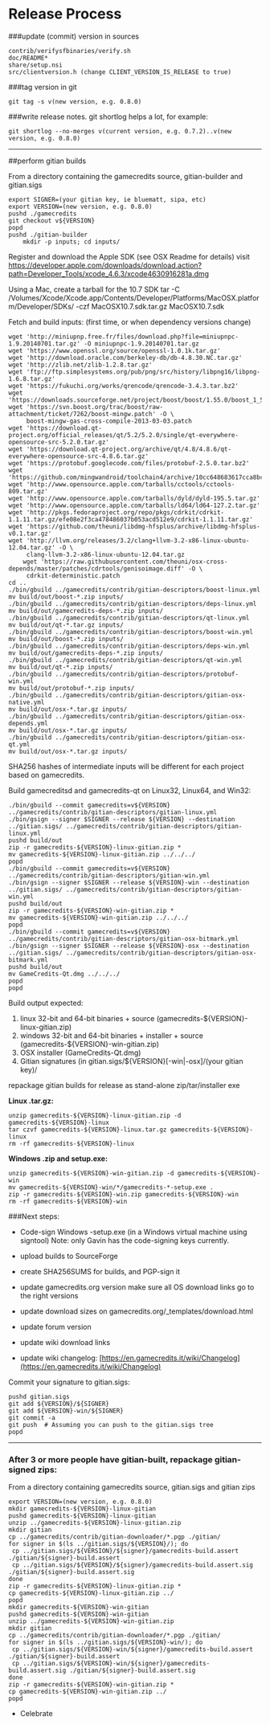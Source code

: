 Release Process
====================

###update (commit) version in sources

	contrib/verifysfbinaries/verify.sh
	doc/README*
	share/setup.nsi
	src/clientversion.h (change CLIENT_VERSION_IS_RELEASE to true)

###tag version in git

	git tag -s v(new version, e.g. 0.8.0)

###write release notes. git shortlog helps a lot, for example:

	git shortlog --no-merges v(current version, e.g. 0.7.2)..v(new version, e.g. 0.8.0)

* * *

##perform gitian builds

 From a directory containing the gamecredits source, gitian-builder and gitian.sigs
  
	export SIGNER=(your gitian key, ie bluematt, sipa, etc)
	export VERSION=(new version, e.g. 0.8.0)
	pushd ./gamecredits
	git checkout v${VERSION}
	popd
	pushd ./gitian-builder
        mkdir -p inputs; cd inputs/

 Register and download the Apple SDK (see OSX Readme for details)
	visit https://developer.apple.com/downloads/download.action?path=Developer_Tools/xcode_4.6.3/xcode4630916281a.dmg
 
 Using a Mac, create a tarball for the 10.7 SDK
	tar -C /Volumes/Xcode/Xcode.app/Contents/Developer/Platforms/MacOSX.platform/Developer/SDKs/ -czf MacOSX10.7.sdk.tar.gz MacOSX10.7.sdk

 Fetch and build inputs: (first time, or when dependency versions change)

	wget 'http://miniupnp.free.fr/files/download.php?file=miniupnpc-1.9.20140701.tar.gz' -O miniupnpc-1.9.20140701.tar.gz
	wget 'https://www.openssl.org/source/openssl-1.0.1k.tar.gz'
	wget 'http://download.oracle.com/berkeley-db/db-4.8.30.NC.tar.gz'
	wget 'http://zlib.net/zlib-1.2.8.tar.gz'
	wget 'ftp://ftp.simplesystems.org/pub/png/src/history/libpng16/libpng-1.6.8.tar.gz'
	wget 'https://fukuchi.org/works/qrencode/qrencode-3.4.3.tar.bz2'
	wget 'https://downloads.sourceforge.net/project/boost/boost/1.55.0/boost_1_55_0.tar.bz2'
	wget 'https://svn.boost.org/trac/boost/raw-attachment/ticket/7262/boost-mingw.patch' -O \ 
	     boost-mingw-gas-cross-compile-2013-03-03.patch
	wget 'https://download.qt-project.org/official_releases/qt/5.2/5.2.0/single/qt-everywhere-opensource-src-5.2.0.tar.gz'
	wget 'https://download.qt-project.org/archive/qt/4.8/4.8.6/qt-everywhere-opensource-src-4.8.6.tar.gz'
	wget 'https://protobuf.googlecode.com/files/protobuf-2.5.0.tar.bz2'
	wget 'https://github.com/mingwandroid/toolchain4/archive/10cc648683617cca8bcbeae507888099b41b530c.tar.gz'
	wget 'http://www.opensource.apple.com/tarballs/cctools/cctools-809.tar.gz'
	wget 'http://www.opensource.apple.com/tarballs/dyld/dyld-195.5.tar.gz'
	wget 'http://www.opensource.apple.com/tarballs/ld64/ld64-127.2.tar.gz'
	wget 'http://pkgs.fedoraproject.org/repo/pkgs/cdrkit/cdrkit-1.1.11.tar.gz/efe08e2f3ca478486037b053acd512e9/cdrkit-1.1.11.tar.gz'
	wget 'https://github.com/theuni/libdmg-hfsplus/archive/libdmg-hfsplus-v0.1.tar.gz'
	wget 'http://llvm.org/releases/3.2/clang+llvm-3.2-x86-linux-ubuntu-12.04.tar.gz' -O \
	     clang-llvm-3.2-x86-linux-ubuntu-12.04.tar.gz
        wget 'https://raw.githubusercontent.com/theuni/osx-cross-depends/master/patches/cdrtools/genisoimage.diff' -O \
	     cdrkit-deterministic.patch
	cd ..
	./bin/gbuild ../gamecredits/contrib/gitian-descriptors/boost-linux.yml
	mv build/out/boost-*.zip inputs/
	./bin/gbuild ../gamecredits/contrib/gitian-descriptors/deps-linux.yml
	mv build/out/gamecredits-deps-*.zip inputs/
	./bin/gbuild ../gamecredits/contrib/gitian-descriptors/qt-linux.yml
	mv build/out/qt-*.tar.gz inputs/
	./bin/gbuild ../gamecredits/contrib/gitian-descriptors/boost-win.yml
	mv build/out/boost-*.zip inputs/
	./bin/gbuild ../gamecredits/contrib/gitian-descriptors/deps-win.yml
	mv build/out/gamecredits-deps-*.zip inputs/
	./bin/gbuild ../gamecredits/contrib/gitian-descriptors/qt-win.yml
	mv build/out/qt-*.zip inputs/
	./bin/gbuild ../gamecredits/contrib/gitian-descriptors/protobuf-win.yml
	mv build/out/protobuf-*.zip inputs/
	./bin/gbuild ../gamecredits/contrib/gitian-descriptors/gitian-osx-native.yml
	mv build/out/osx-*.tar.gz inputs/
	./bin/gbuild ../gamecredits/contrib/gitian-descriptors/gitian-osx-depends.yml
	mv build/out/osx-*.tar.gz inputs/
	./bin/gbuild ../gamecredits/contrib/gitian-descriptors/gitian-osx-qt.yml
	mv build/out/osx-*.tar.gz inputs/

 SHA256 hashes of intermediate inputs will be different for each project based on gamecredits.
 
 Build gamecreditsd and gamecredits-qt on Linux32, Linux64, and Win32:
  
	./bin/gbuild --commit gamecredits=v${VERSION} ../gamecredits/contrib/gitian-descriptors/gitian-linux.yml
	./bin/gsign --signer $SIGNER --release ${VERSION} --destination ../gitian.sigs/ ../gamecredits/contrib/gitian-descriptors/gitian-linux.yml
	pushd build/out
	zip -r gamecredits-${VERSION}-linux-gitian.zip *
	mv gamecredits-${VERSION}-linux-gitian.zip ../../../
	popd
	./bin/gbuild --commit gamecredits=v${VERSION} ../gamecredits/contrib/gitian-descriptors/gitian-win.yml
	./bin/gsign --signer $SIGNER --release ${VERSION}-win --destination ../gitian.sigs/ ../gamecredits/contrib/gitian-descriptors/gitian-win.yml
	pushd build/out
	zip -r gamecredits-${VERSION}-win-gitian.zip *
	mv gamecredits-${VERSION}-win-gitian.zip ../../../
	popd
    ./bin/gbuild --commit gamecredits=v${VERSION} ../gamecredits/contrib/gitian-descriptors/gitian-osx-bitmark.yml
    ./bin/gsign --signer $SIGNER --release ${VERSION}-osx --destination ../gitian.sigs/ ../gamecredits/contrib/gitian-descriptors/gitian-osx-bitmark.yml
	pushd build/out
	mv GameCredits-Qt.dmg ../../../
	popd
	popd

  Build output expected:

  1. linux 32-bit and 64-bit binaries + source (gamecredits-${VERSION}-linux-gitian.zip)
  2. windows 32-bit and 64-bit binaries + installer + source (gamecredits-${VERSION}-win-gitian.zip)
  3. OSX installer (GameCredits-Qt.dmg)
  4. Gitian signatures (in gitian.sigs/${VERSION}[-win|-osx]/(your gitian key)/

repackage gitian builds for release as stand-alone zip/tar/installer exe

**Linux .tar.gz:**

	unzip gamecredits-${VERSION}-linux-gitian.zip -d gamecredits-${VERSION}-linux
	tar czvf gamecredits-${VERSION}-linux.tar.gz gamecredits-${VERSION}-linux
	rm -rf gamecredits-${VERSION}-linux

**Windows .zip and setup.exe:**

	unzip gamecredits-${VERSION}-win-gitian.zip -d gamecredits-${VERSION}-win
	mv gamecredits-${VERSION}-win/*/gamecredits-*-setup.exe .
	zip -r gamecredits-${VERSION}-win.zip gamecredits-${VERSION}-win
	rm -rf gamecredits-${VERSION}-win

###Next steps:

* Code-sign Windows -setup.exe (in a Windows virtual machine using signtool)
 Note: only Gavin has the code-signing keys currently.

* upload builds to SourceForge

* create SHA256SUMS for builds, and PGP-sign it

* update gamecredits.org version
  make sure all OS download links go to the right versions
  
* update download sizes on gamecredits.org/_templates/download.html

* update forum version

* update wiki download links

* update wiki changelog: [https://en.gamecredits.it/wiki/Changelog](https://en.gamecredits.it/wiki/Changelog)

Commit your signature to gitian.sigs:

	pushd gitian.sigs
	git add ${VERSION}/${SIGNER}
	git add ${VERSION}-win/${SIGNER}
	git commit -a
	git push  # Assuming you can push to the gitian.sigs tree
	popd

-------------------------------------------------------------------------

### After 3 or more people have gitian-built, repackage gitian-signed zips:

From a directory containing gamecredits source, gitian.sigs and gitian zips

	export VERSION=(new version, e.g. 0.8.0)
	mkdir gamecredits-${VERSION}-linux-gitian
	pushd gamecredits-${VERSION}-linux-gitian
	unzip ../gamecredits-${VERSION}-linux-gitian.zip
	mkdir gitian
	cp ../gamecredits/contrib/gitian-downloader/*.pgp ./gitian/
	for signer in $(ls ../gitian.sigs/${VERSION}/); do
	 cp ../gitian.sigs/${VERSION}/${signer}/gamecredits-build.assert ./gitian/${signer}-build.assert
	 cp ../gitian.sigs/${VERSION}/${signer}/gamecredits-build.assert.sig ./gitian/${signer}-build.assert.sig
	done
	zip -r gamecredits-${VERSION}-linux-gitian.zip *
	cp gamecredits-${VERSION}-linux-gitian.zip ../
	popd
	mkdir gamecredits-${VERSION}-win-gitian
	pushd gamecredits-${VERSION}-win-gitian
	unzip ../gamecredits-${VERSION}-win-gitian.zip
	mkdir gitian
	cp ../gamecredits/contrib/gitian-downloader/*.pgp ./gitian/
	for signer in $(ls ../gitian.sigs/${VERSION}-win/); do
	 cp ../gitian.sigs/${VERSION}-win/${signer}/gamecredits-build.assert ./gitian/${signer}-build.assert
	 cp ../gitian.sigs/${VERSION}-win/${signer}/gamecredits-build.assert.sig ./gitian/${signer}-build.assert.sig
	done
	zip -r gamecredits-${VERSION}-win-gitian.zip *
	cp gamecredits-${VERSION}-win-gitian.zip ../
	popd



- Celebrate 
